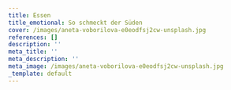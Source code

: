 ```yaml
---
title: Essen
title_emotional: So schmeckt der Süden
cover: /images/aneta-voborilova-e0eodfsj2cw-unsplash.jpg
references: []
description: ''
meta_title: ''
meta_description: ''
meta_image: /images/aneta-voborilova-e0eodfsj2cw-unsplash.jpg
_template: default
---
```


